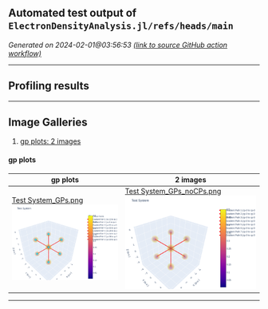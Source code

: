 ## Automated test output of `ElectronDensityAnalysis.jl/refs/heads/main`
*Generated on 2024-02-01@03:56:53 [(link to source GitHub action workflow)](https://github.com/MolecularTheoryGroup/ElectronDensityAnalysis.jl/actions/runs/7735500203)*

---

## Profiling results

---

## Image Galleries
1. [gp plots: 2 images](#gp-plots)
#### gp plots
| gp plots | 2 images |
| --- | --- |
| [Test System_GPs.png](https://raw.githubusercontent.com/MolecularTheoryGroup/test_results/main/eda/gp_plots%2F%2FTest%20System_GPs.png) ![Test System_GPs.png](https://raw.githubusercontent.com/MolecularTheoryGroup/test_results/main/eda/gp_plots%2F%2FTest%20System_GPs.png) | [Test System_GPs_noCPs.png](https://raw.githubusercontent.com/MolecularTheoryGroup/test_results/main/eda/gp_plots%2F%2FTest%20System_GPs_noCPs.png) ![Test System_GPs_noCPs.png](https://raw.githubusercontent.com/MolecularTheoryGroup/test_results/main/eda/gp_plots%2F%2FTest%20System_GPs_noCPs.png) |

---


